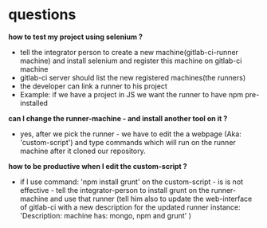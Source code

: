 # questions


**how to test my project using selenium ?**
- tell the integrator person to create a new machine(gitlab-ci-runner machine) and install selenium and register this machine on gitlab-ci machine
- gitlab-ci server should list the new registered machines(the runners)
- the developer can link a runner to his project 
- Example: if we have a project in JS we want the runner to have npm pre-installed


**can I change the runner-machine - and install another tool on it ?**
- yes, after we pick the runner - we have to edit the a webpage (Aka: 'custom-script') and type commands which will run on the runner machine after it cloned our repository. 


**how to be productive when I edit the custom-script ?**
- if I use command: 'npm install grunt' on the custom-script - is is not effective - tell the integrator-person to install grunt on the runner-machine and use that runner (tell him also to update the web-interface of gitlab-ci with a new description for the updated runner instance: 'Description: machine has: mongo, npm and grunt' )
